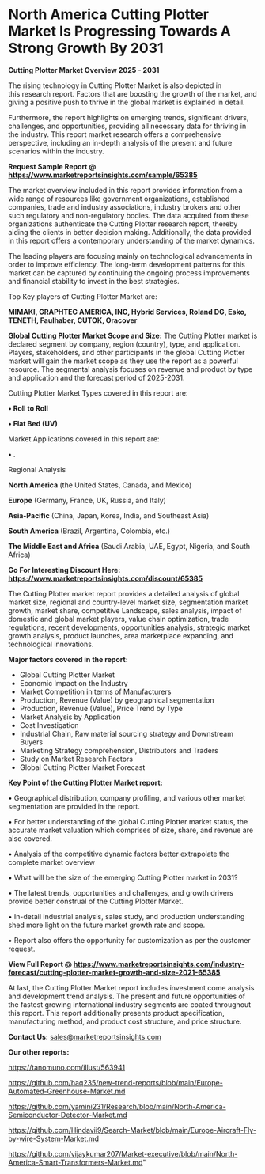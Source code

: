 # North America Cutting Plotter Market Is Progressing Towards A Strong Growth By 2031

<Strong> Cutting Plotter Market Overview 2025 - 2031</strong>

The rising technology in Cutting Plotter Market is also depicted in this research report. Factors that are boosting the growth of the market, and giving a positive push to thrive in the global market is explained in detail.

Furthermore, the report highlights on emerging trends, significant drivers, challenges, and opportunities, providing all necessary data for thriving in the industry. This report market research offers a comprehensive perspective, including an in-depth analysis of the present and future scenarios within the industry.

<strong>Request Sample Report @ <a href=https://www.marketreportsinsights.com/sample/65385>https://www.marketreportsinsights.com/sample/65385</a></strong>

The market overview included in this report provides information from a wide range of resources like government organizations, established companies, trade and industry associations, industry brokers and other such regulatory and non-regulatory bodies. The data acquired from these organizations authenticate the Cutting Plotter research report, thereby aiding the clients in better decision making. Additionally, the data provided in this report offers a contemporary understanding of the market dynamics.

The leading players are focusing mainly on technological advancements in order to improve efficiency. The long-term development patterns for this market can be captured by continuing the ongoing process improvements and financial stability to invest in the best strategies.

Top Key players of Cutting Plotter Market are:

<strong>MIMAKI, GRAPHTEC AMERICA, INC, Hybrid Services, Roland DG, Esko, TENETH, Faulhaber, CUTOK, Oracover</strong>

<strong><b>Global Cutting Plotter Market Scope and Size:</b></strong>
The Cutting Plotter market is declared segment by company, region (country), type, and application. Players, stakeholders, and other participants in the global Cutting Plotter market will gain the market scope as they use the report as a powerful resource. The segmental analysis focuses on revenue and product by type and application and the forecast period of 2025-2031.

Cutting Plotter Market Types covered in this report are:

<strong>• Roll to Roll

• Flat Bed (UV)</strong>

Market Applications covered in this report are:

<strong>• .</strong> 

Regional Analysis

<strong>North America</strong> (the United States, Canada, and Mexico)

<strong>Europe</strong> (Germany, France, UK, Russia, and Italy)

<strong>Asia-Pacific</strong> (China, Japan, Korea, India, and Southeast Asia)

<strong>South America</strong> (Brazil, Argentina, Colombia, etc.)

<strong>The Middle East and Africa</strong> (Saudi Arabia, UAE, Egypt, Nigeria, and South Africa)

<strong>Go For Interesting Discount Here: <a href=https://www.marketreportsinsights.com/discount/65385>https://www.marketreportsinsights.com/discount/65385</a></strong>

The Cutting Plotter market report provides a detailed analysis of global market size, regional and country-level market size, segmentation market growth, market share, competitive Landscape, sales analysis, impact of domestic and global market players, value chain optimization, trade regulations, recent developments, opportunities analysis, strategic market growth analysis, product launches, area marketplace expanding, and technological innovations.

<strong><b>Major factors covered in the report:</b></strong>
<ul>
  <li>Global Cutting Plotter Market </li>
  <li>Economic Impact on the Industry</li>
  <li>Market Competition in terms of Manufacturers</li>
  <li>Production, Revenue (Value) by geographical segmentation</li>
  <li>Production, Revenue (Value), Price Trend by Type</li>
  <li>Market Analysis by Application</li>
  <li>Cost Investigation</li>
  <li>Industrial Chain, Raw material sourcing strategy and Downstream Buyers</li>
  <li>Marketing Strategy comprehension, Distributors and Traders</li>
  <li>Study on Market Research Factors</li>
  <li>Global Cutting Plotter Market Forecast</li>
</ul>

<strong><b>Key Point of the Cutting Plotter Market report:</b></strong>

• Geographical distribution, company profiling, and various other market segmentation are provided in the report.

• For better understanding of the global Cutting Plotter market status, the accurate market valuation which comprises of size, share, and revenue are also covered.

• Analysis of the competitive dynamic factors better extrapolate the complete market overview

• What will be the size of the emerging Cutting Plotter market in 2031?

• The latest trends, opportunities and challenges, and growth drivers provide better construal of the Cutting Plotter Market.

• In-detail industrial analysis, sales study, and production understanding shed more light on the future market growth rate and scope.

• Report also offers the opportunity for customization as per the customer request.

<strong><b>View Full Report @ <a href=https://www.marketreportsinsights.com/industry-forecast/cutting-plotter-market-growth-and-size-2021-65385>https://www.marketreportsinsights.com/industry-forecast/cutting-plotter-market-growth-and-size-2021-65385</a></b></strong>


At last, the Cutting Plotter Market report includes investment come analysis and development trend analysis. The present and future opportunities of the fastest growing international industry segments are coated throughout this report. This report additionally presents product specification, manufacturing method, and product cost structure, and price structure.

<strong>Contact Us:</strong>
sales@marketreportsinsights.com

<strong>Our other reports:</strong>

<a href=https://tanomuno.com/illust/563941>https://tanomuno.com/illust/563941</a>

<a href=https://github.com/haq235/new-trend-reports/blob/main/Europe-Automated-Greenhouse-Market.md>https://github.com/haq235/new-trend-reports/blob/main/Europe-Automated-Greenhouse-Market.md</a>

<a href=https://github.com/yamini231/Research/blob/main/North-America-Semiconductor-Detector-Market.md>https://github.com/yamini231/Research/blob/main/North-America-Semiconductor-Detector-Market.md</a>

<a href=https://github.com/Hindavii9/Search-Market/blob/main/Europe-Aircraft-Fly-by-wire-System-Market.md>https://github.com/Hindavii9/Search-Market/blob/main/Europe-Aircraft-Fly-by-wire-System-Market.md</a>

<a href=https://github.com/vijaykumar207/Market-executive/blob/main/North-America-Smart-Transformers-Market.md>https://github.com/vijaykumar207/Market-executive/blob/main/North-America-Smart-Transformers-Market.md</a>"
